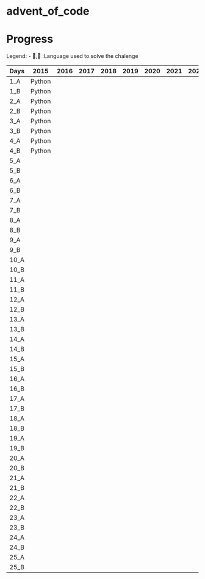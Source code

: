 # advent_of_code

# Progress

Legend: - , :Language used to solve the chalenge

| Days | 2015   | 2016 | 2017 | 2018 | 2019 | 2020 | 2021 | 2022 | 2023 | 2024 | 2025 |
| ---- | ------ | ---- | ---- | ---- | ---- | ---- | ---- | ---- | ---- | ---- | ---- |
| 1_A  | Python |      |      |      |      |      |      |      |      |      |      |
| 1_B  | Python |      |      |      |      |      |      |      |      |      |      |
| 2_A  | Python |      |      |      |      |      |      |      |      |      |      |
| 2_B  | Python |      |      |      |      |      |      |      |      |      |      |
| 3_A  | Python |      |      |      |      |      |      |      |      |      |      |
| 3_B  | Python |      |      |      |      |      |      |      |      |      |      |
| 4_A  | Python |      |      |      |      |      |      |      |      |      |      |
| 4_B  | Python |      |      |      |      |      |      |      |      |      |      |
| 5_A  |        |      |      |      |      |      |      |      |      |      |      |
| 5_B  |        |      |      |      |      |      |      |      |      |      |      |
| 6_A  |        |      |      |      |      |      |      |      |      |      |      |
| 6_B  |        |      |      |      |      |      |      |      |      |      |      |
| 7_A  |        |      |      |      |      |      |      |      |      |      |      |
| 7_B  |        |      |      |      |      |      |      |      |      |      |      |
| 8_A  |        |      |      |      |      |      |      |      |      |      |      |
| 8_B  |        |      |      |      |      |      |      |      |      |      |      |
| 9_A  |        |      |      |      |      |      |      |      |      |      |      |
| 9_B  |        |      |      |      |      |      |      |      |      |      |      |
| 10_A |        |      |      |      |      |      |      |      |      |      |      |
| 10_B |        |      |      |      |      |      |      |      |      |      |      |
| 11_A |        |      |      |      |      |      |      |      |      |      |      |
| 11_B |        |      |      |      |      |      |      |      |      |      |      |
| 12_A |        |      |      |      |      |      |      |      |      |      |      |
| 12_B |        |      |      |      |      |      |      |      |      |      |      |
| 13_A |        |      |      |      |      |      |      |      |      |      |      |
| 13_B |        |      |      |      |      |      |      |      |      |      |      |
| 14_A |        |      |      |      |      |      |      |      |      |      |      |
| 14_B |        |      |      |      |      |      |      |      |      |      |      |
| 15_A |        |      |      |      |      |      |      |      |      |      |      |
| 15_B |        |      |      |      |      |      |      |      |      |      |      |
| 16_A |        |      |      |      |      |      |      |      |      |      |      |
| 16_B |        |      |      |      |      |      |      |      |      |      |      |
| 17_A |        |      |      |      |      |      |      |      |      |      |      |
| 17_B |        |      |      |      |      |      |      |      |      |      |      |
| 18_A |        |      |      |      |      |      |      |      |      |      |      |
| 18_B |        |      |      |      |      |      |      |      |      |      |      |
| 19_A |        |      |      |      |      |      |      |      |      |      |      |
| 19_B |        |      |      |      |      |      |      |      |      |      |      |
| 20_A |        |      |      |      |      |      |      |      |      |      |      |
| 20_B |        |      |      |      |      |      |      |      |      |      |      |
| 21_A |        |      |      |      |      |      |      |      |      |      |      |
| 21_B |        |      |      |      |      |      |      |      |      |      |      |
| 22_A |        |      |      |      |      |      |      |      |      |      |      |
| 22_B |        |      |      |      |      |      |      |      |      |      |      |
| 23_A |        |      |      |      |      |      |      |      |      |      |      |
| 23_B |        |      |      |      |      |      |      |      |      |      |      |
| 24_A |        |      |      |      |      |      |      |      |      |      |      |
| 24_B |        |      |      |      |      |      |      |      |      |      |      |
| 25_A |        |      |      |      |      |      |      |      |      |      |      |
| 25_B |        |      |      |      |      |      |      |      |      |      |      |
